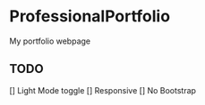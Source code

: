 # ProfessionalPortfolio
 My portfolio webpage


## TODO
[] Light Mode toggle
[] Responsive
[] No Bootstrap